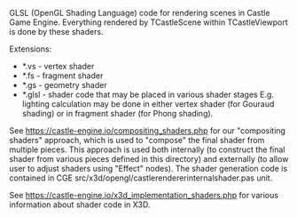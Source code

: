 GLSL (OpenGL Shading Language) code for rendering scenes in Castle Game Engine.
Everything rendered by TCastleScene within TCastleViewport is done by these shaders.

Extensions:
- *.vs - vertex shader
- *.fs - fragment shader
- *.gs - geometry shader
- *.glsl - shader code that may be placed in various shader stages
  E.g. lighting calculation may be done in either vertex shader
  (for Gouraud shading) or in fragment shader (for Phong shading).

See https://castle-engine.io/compositing_shaders.php
for our "compositing shaders" approach, which is used to "compose"
the final shader from multiple pieces.
This approach is used both internally (to construct the final shader from
various pieces defined in this directory) and externally (to allow user
to adjust shaders using "Effect" nodes).
The shader generation code is contained in CGE
src/x3d/opengl/castlerendererinternalshader.pas unit.

See https://castle-engine.io/x3d_implementation_shaders.php
for various information about shader code in X3D.
